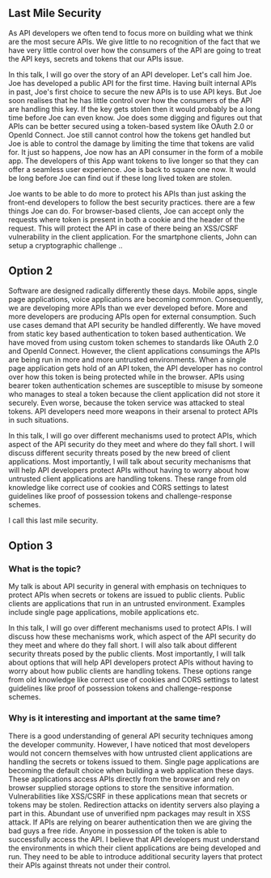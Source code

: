 ## Last Mile Security

As API developers we often tend to focus more on building what we think are the most secure APIs. We give little to no recognition of the fact that we have very little control over how the consumers of the API are going to treat the API keys, secrets and tokens that our APIs issue. 

In this talk, I will go over the story of an API developer. Let's call him Joe. Joe has developed a public API for the first time. Having built internal APIs in past, Joe's first choice to secure the new APIs is to use API keys. But Joe soon realises that he has little control over how the consumers of the API are handling this key. If the key gets stolen then it would probably be a long time before Joe can even know. Joe does some digging and figures out that APIs can be better secured using a token-based system like OAuth 2.0 or OpenId Connect. Joe still cannot control how the tokens get handled but Joe is able to control the damage by limiting the time that tokens are valid for. It just so happens, Joe now has an API consumer in the form of a mobile app. The developers of this App want tokens to live longer so that they can offer a seamless user experience. Joe is back to square one now. It would be long  before Joe can find out if these long lived token are stolen. 

Joe wants to be able to do more to protect his APIs than just asking the front-end developers to follow the best security practices. there are a few things Joe can do. For browser-based clients, Joe can accept only the requests where token is present in both a cookie and the header of the request. This will protect the API in case of there being an XSS/CSRF vulnerability in the client application. For the smartphone clients, John can setup a cryptographic challenge .. 

## Option 2

Software are designed radically differently these days. Mobile apps, single page applications, voice applications are becoming common. Consequently, we are developing more APIs than we ever developed before. More and more developers are producing APIs open for external consumption. Such use cases demand that API security be handled differently. We have moved from static key based authentication to token based authentication. We have moved from using custom token schemes to standards like OAuth 2.0 and OpenId Connect. However, the client applications consumings the APIs are being run in more and more untrusted environments. When a single page application gets hold of an API token, the API developer has no control over how this token is being protected while in the browser. APIs using bearer token authentication schemes are susceptible to misuse by someone who manages to steal a token because the client application did not store it securely. Even worse, because the token service was attacked to steal tokens. API developers need more weapons in their arsenal to protect APIs in such situations. 

In this talk, I will go over different mechanisms used to protect APIs, which aspect of the API security do they meet and where do they fall short. I will discuss different security threats posed by the new breed of client applications. Most importantly, I will talk about security mechanisms that will help API developers protect APIs without having to worry about how untrusted client applications are handling tokens. These range from old knowledge like correct use of cookies and CORS settings to latest guidelines like proof of possession tokens and challenge-response schemes. 

I call this last mile security. 

## Option 3

### What is the topic?
My talk is about API security in general with emphasis on techniques to protect APIs when secrets or tokens are issued to public clients. Public clients are applications that run in an untrusted environment. Examples include single page applications, mobile applications etc. 

In this talk, I will go over different mechanisms used to protect APIs. I will discuss how these mechanisms work, which aspect of the API security do they meet and where do they fall short. I will also talk about different security threats posed by the public clients. Most importantly, I will talk about options that will help API developers protect APIs without having to worry about how public clients are handling tokens. These options range from old knowledge like correct use of cookies and CORS settings to latest guidelines like proof of possession tokens and challenge-response schemes.

### Why is it interesting and important at the same time?
There is a good understanding of general API security techniques among the developer community. However, I have noticed that most developers would not concern themselves with how untrusted client applications are handling the secrets or tokens issued to them. Single page applications are becoming the default choice when building a web application these days. These applications access APIs directly from the browser and rely on browser supplied storage options to store the sensitive information.  Vulnerabilities like XSS/CSRF in these applications mean that secrets or tokens may be stolen. Redirection attacks on identity servers also playing a part in this. Abundant use of unverified npm packages may result in XSS attack. If APIs are relying on bearer authentication then we are giving the bad guys a free ride. Anyone in possession of the token is able to successfully access the API. I believe that API developers must understand the environments in which their client applications are being developed and run. They need to be able to introduce additional security layers that protect their APIs against threats not under their control. 
